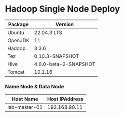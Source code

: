 # Hadoop Single Node Deploy

| Package | Version               |
| ------- | --------------------- |
| Ubuntu  | 22.04.3 LTS           |
| OpenJDK | 11                    |
| Hadoop  | 3.3.6                 |
| Tez     | 0.10.3-SNAPSHOT       |
| Hive    | 4.0.0-beta-2-SNAPSHOT |
| Tomcat  | 10.1.16               |

### Name Node & Data Node

| Host Name     | Host IPAddress |
| ------------- | -------------- |
| lab-master-01 | 192.168.90.11  |

